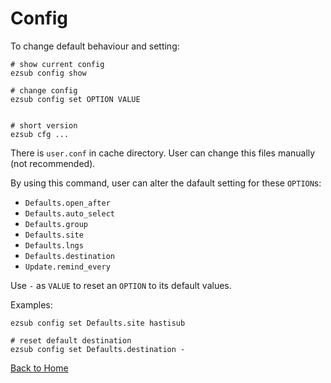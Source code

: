 # Config

To change default behaviour and setting:

```shell
# show current config
ezsub config show

# change config
ezsub config set OPTION VALUE


# short version
ezsub cfg ...
```

There is `user.conf` in cache directory. User can change this files manually (not recommended).

By using this command, user can alter the dafault setting for these `OPTION`s:

- `Defaults.open_after`
- `Defaults.auto_select`
- `Defaults.group`
- `Defaults.site`
- `Defaults.lngs`
- `Defaults.destination`
- `Update.remind_every`

Use `-` as `VALUE` to reset an `OPTION` to its default values.

Examples:

```shell
ezsub config set Defaults.site hastisub

# reset default destination
ezsub config set Defaults.destination -
```

[Back to Home](./ReadMe.md)
